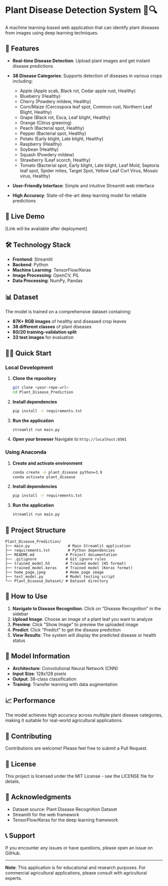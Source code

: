 # Plant Disease Detection System 🌿🔍

A machine learning-based web application that can identify plant diseases from images using deep learning techniques.

## 🌟 Features

- **Real-time Disease Detection**: Upload plant images and get instant disease predictions
- **38 Disease Categories**: Supports detection of diseases in various crops including:
  - Apple (Apple scab, Black rot, Cedar apple rust, Healthy)
  - Blueberry (Healthy)
  - Cherry (Powdery mildew, Healthy)
  - Corn/Maize (Cercospora leaf spot, Common rust, Northern Leaf Blight, Healthy)
  - Grape (Black rot, Esca, Leaf blight, Healthy)
  - Orange (Citrus greening)
  - Peach (Bacterial spot, Healthy)
  - Pepper (Bacterial spot, Healthy)
  - Potato (Early blight, Late blight, Healthy)
  - Raspberry (Healthy)
  - Soybean (Healthy)
  - Squash (Powdery mildew)
  - Strawberry (Leaf scorch, Healthy)
  - Tomato (Bacterial spot, Early blight, Late blight, Leaf Mold, Septoria leaf spot, Spider mites, Target Spot, Yellow Leaf Curl Virus, Mosaic virus, Healthy)

- **User-Friendly Interface**: Simple and intuitive Streamlit web interface
- **High Accuracy**: State-of-the-art deep learning model for reliable predictions

## 🚀 Live Demo

[Link will be available after deployment]

## 🛠️ Technology Stack

- **Frontend**: Streamlit
- **Backend**: Python
- **Machine Learning**: TensorFlow/Keras
- **Image Processing**: OpenCV, PIL
- **Data Processing**: NumPy, Pandas

## 📊 Dataset

The model is trained on a comprehensive dataset containing:
- **87K+ RGB images** of healthy and diseased crop leaves
- **38 different classes** of plant diseases
- **80/20 training-validation split**
- **33 test images** for evaluation

## 🏃‍♂️ Quick Start

### Local Development

1. **Clone the repository**
   ```bash
   git clone <your-repo-url>
   cd Plant_Disease_Prediction
   ```

2. **Install dependencies**
   ```bash
   pip install -r requirements.txt
   ```

3. **Run the application**
   ```bash
   streamlit run main.py
   ```

4. **Open your browser**
   Navigate to `http://localhost:8501`

### Using Anaconda

1. **Create and activate environment**
   ```bash
   conda create -n plant_disease python=3.9
   conda activate plant_disease
   ```

2. **Install dependencies**
   ```bash
   pip install -r requirements.txt
   ```

3. **Run the application**
   ```bash
   streamlit run main.py
   ```

## 📁 Project Structure

```
Plant_Disease_Prediction/
├── main.py                 # Main Streamlit application
├── requirements.txt        # Python dependencies
├── README.md              # Project documentation
├── .gitignore             # Git ignore rules
├── trained_model.h5       # Trained model (H5 format)
├── trained_model.keras    # Trained model (Keras format)
├── home_page.jpeg         # Home page image
├── test_model.py          # Model testing script
└── Plant_Disease_Dataset/ # Dataset directory
```

## 🎯 How to Use

1. **Navigate to Disease Recognition**: Click on "Disease Recognition" in the sidebar
2. **Upload Image**: Choose an image of a plant leaf you want to analyze
3. **Preview**: Click "Show Image" to preview the uploaded image
4. **Predict**: Click "Predict" to get the disease prediction
5. **View Results**: The system will display the predicted disease or health status

## 🔧 Model Information

- **Architecture**: Convolutional Neural Network (CNN)
- **Input Size**: 128x128 pixels
- **Output**: 38-class classification
- **Training**: Transfer learning with data augmentation

## 📈 Performance

The model achieves high accuracy across multiple plant disease categories, making it suitable for real-world agricultural applications.

## 🤝 Contributing

Contributions are welcome! Please feel free to submit a Pull Request.

## 📄 License

This project is licensed under the MIT License - see the LICENSE file for details.

## 🙏 Acknowledgments

- Dataset source: Plant Disease Recognition Dataset
- Streamlit for the web framework
- TensorFlow/Keras for the deep learning framework

## 📞 Support

If you encounter any issues or have questions, please open an issue on GitHub.

---

**Note**: This application is for educational and research purposes. For commercial agricultural applications, please consult with agricultural experts. 